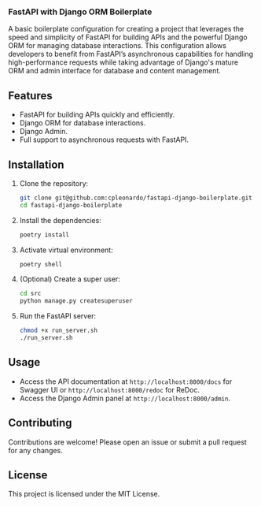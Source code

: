 ### FastAPI with Django ORM Boilerplate
A basic boilerplate configuration for creating a project that leverages the speed and simplicity of FastAPI for building APIs and the powerful Django ORM for managing database interactions. This configuration allows developers to benefit from FastAPI’s asynchronous capabilities for handling high-performance requests while taking advantage of Django's mature ORM and admin interface for database and content management.

## Features
- FastAPI for building APIs quickly and efficiently.
- Django ORM for database interactions.
- Django Admin.
- Full support to asynchronous requests with FastAPI.

## Installation
1. Clone the repository:
    ```sh
    git clone git@github.com:cpleonardo/fastapi-django-boilerplate.git
    cd fastapi-django-boilerplate
    ```

2. Install the dependencies:
    ```sh
    poetry install
    ```


3. Activate virtual environment:
    ```sh
    poetry shell
    ```
    
4. (Optional) Create a super user:
    ```sh
    cd src
    python manage.py createsuperuser
    ```

5. Run the FastAPI server:
    ```sh
    chmod +x run_server.sh
    ./run_server.sh
    ```

## Usage
- Access the API documentation at `http://localhost:8000/docs` for Swagger UI or `http://localhost:8000/redoc` for ReDoc.
- Access the Django Admin panel at `http://localhost:8000/admin`.

## Contributing
Contributions are welcome! Please open an issue or submit a pull request for any changes.

## License
This project is licensed under the MIT License.
